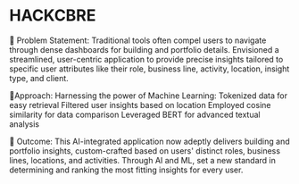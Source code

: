 # HACKCBRE

🏢 Problem Statement: Traditional tools often compel users to navigate through dense dashboards for building and portfolio details. Envisioned a streamlined, user-centric application to provide precise insights tailored to specific user attributes like their role, business line, activity, location, insight type, and client.

🤖Approach: Harnessing the power of Machine Learning:
Tokenized data for easy retrieval
Filtered user insights based on location
Employed cosine similarity for data comparison
Leveraged BERT for advanced textual analysis

🌟 Outcome: This AI-integrated application now adeptly delivers building and portfolio insights, custom-crafted based on users' distinct roles, business lines, locations, and activities. Through AI and ML, set a new standard in determining and ranking the most fitting insights for every user.
